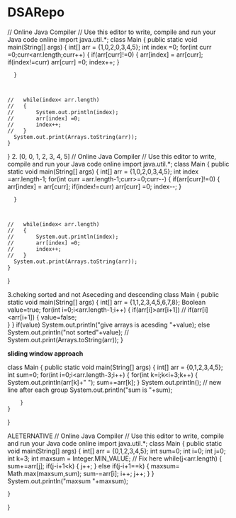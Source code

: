 # DSARepo

// Online Java Compiler
// Use this editor to write, compile and run your Java code online
import java.util.*;
class Main {
    public static void main(String[] args) {
       int[] arr = {1,0,2,0,3,4,5};
      int index =0;
      for(int curr =0;curr<arr.length;curr++)
      {
          if(arr[curr]!=0)
           {
                arr[index] = arr[curr];
                  if(index!=curr)
                     arr[curr] =0;
               index++;
           }
              
      }
      
      
      
    //   while(index< arr.length)
    //   { 
    //       System.out.println(index);
    //       arr[index] =0;
    //       index++;
    //   }
      System.out.print(Arrays.toString(arr));
    }
}
2. [0, 0, 1, 2, 3, 4, 5]
// Online Java Compiler
// Use this editor to write, compile and run your Java code online
import java.util.*;
class Main {
    public static void main(String[] args) {
       int[] arr = {1,0,2,0,3,4,5};
      int index =arr.length-1;
      for(int curr =arr.length-1;curr>=0;curr--)
      {
          if(arr[curr]!=0)
           {
                arr[index] = arr[curr];
                  if(index!=curr)
                     arr[curr] =0;
               index--;
           }
              
      }
      
      
      
    //   while(index< arr.length)
    //   { 
    //       System.out.println(index);
    //       arr[index] =0;
    //       index++;
    //   }
      System.out.print(Arrays.toString(arr));
    }
}

3.cheking sorted and not Aseceding and descending 
class Main {
    public static void main(String[] args) {
       int[] arr = {1,1,2,3,4,5,6,7,8};
       Boolean value=true;
       for(int i=0;i<arr.length-1;i++)
       {
           if(arr[i]>arr[i+1])   // if(arr[i]<arr[i+1])
           {
              value=false;            
           }
       }
       if(value)
           System.out.println("give arrays is acesding "+value);
       else
          System.out.println("not sorted"+value);
    //  System.out.print(Arrays.toString(arr));
    }

**sliding window approach**

class Main {
    public static void main(String[] args) {
        int[] arr = {0,1,2,3,4,5};
        int sum=0;
        for(int i=0;i<arr.length-3;i++)
        {
            for(int k=i;k<i+3;k++)
            {
                 System.out.println(arr[k]+" ");
                 sum+=arr[k];
            }
            System.out.println(); // new line after each group
            System.out.println("sum is "+sum);
            
          
        }
    }
}

ALETERNATIVE 
// Online Java Compiler
// Use this editor to write, compile and run your Java code online
import java.util.*;
class Main {
    public static void main(String[] args) {
        int[] arr = {0,1,2,3,4,5};
        int sum=0;
        int i=0;
        int j=0;
        int k=3;
         int maxsum = Integer.MIN_VALUE;  // Fix here
        while(j<arr.length)
        {
            sum+=arr[j];
            if(j-i+1<k)
            {
                j++;
            }
            else if(j-i+1==k)
            {
                maxsum= Math.max(maxsum,sum);
                sum-=arr[i];
                i++;
                j++;
            }
        }
        System.out.println("maxsum "+maxsum);
        
        
    }
}

    
